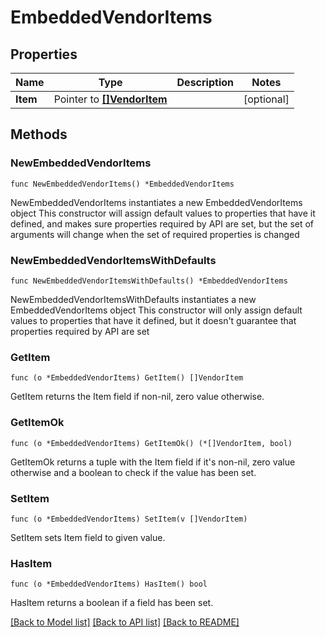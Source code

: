 <!--
Copyright (C) 2020-2025 Arm Limited or its affiliates and Contributors. All rights reserved.
SPDX-License-Identifier: Apache-2.0
-->
# EmbeddedVendorItems

## Properties

Name | Type | Description | Notes
------------ | ------------- | ------------- | -------------
**Item** | Pointer to [**[]VendorItem**](VendorItem.md) |  | [optional] 

## Methods

### NewEmbeddedVendorItems

`func NewEmbeddedVendorItems() *EmbeddedVendorItems`

NewEmbeddedVendorItems instantiates a new EmbeddedVendorItems object
This constructor will assign default values to properties that have it defined,
and makes sure properties required by API are set, but the set of arguments
will change when the set of required properties is changed

### NewEmbeddedVendorItemsWithDefaults

`func NewEmbeddedVendorItemsWithDefaults() *EmbeddedVendorItems`

NewEmbeddedVendorItemsWithDefaults instantiates a new EmbeddedVendorItems object
This constructor will only assign default values to properties that have it defined,
but it doesn't guarantee that properties required by API are set

### GetItem

`func (o *EmbeddedVendorItems) GetItem() []VendorItem`

GetItem returns the Item field if non-nil, zero value otherwise.

### GetItemOk

`func (o *EmbeddedVendorItems) GetItemOk() (*[]VendorItem, bool)`

GetItemOk returns a tuple with the Item field if it's non-nil, zero value otherwise
and a boolean to check if the value has been set.

### SetItem

`func (o *EmbeddedVendorItems) SetItem(v []VendorItem)`

SetItem sets Item field to given value.

### HasItem

`func (o *EmbeddedVendorItems) HasItem() bool`

HasItem returns a boolean if a field has been set.


[[Back to Model list]](../README.md#documentation-for-models) [[Back to API list]](../README.md#documentation-for-api-endpoints) [[Back to README]](../README.md)


